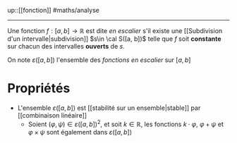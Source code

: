 up::[[fonction]]
#maths/analyse

----
Une fonction $f:[a, b]\rightarrow\mathbb{R}$ est dite _en escalier_ s'il existe une [[Subdivision d'un intervalle|subdivision]] $s\in \cal S([a, b])$ telle que $f$ soit **constante** sur chacun des intervalles **ouverts** de $s$.

On note $\varepsilon([a, b])$ l'ensemble des _fonctions en escalier_ sur $[a, b ]$


# Propriétés

 - L'ensemble $\varepsilon([a, b])$ est [[stabilité sur un ensemble|stable]] par [[combinaison linéaire]]
     - Soient $(\varphi, \psi)\in\varepsilon([a,b])^2$, et soit $k\in\mathbb{R}$, les fonctions $k\cdot\varphi$, $\varphi+\psi$ et $\varphi\times\psi$ sont également dans $\varepsilon([a,b])$


